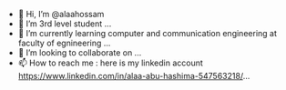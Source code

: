 - 👋 Hi, I’m @alaahossam
- 👀 I’m 3rd level student ...
- 🌱 I’m currently learning computer and communication engineering at faculty of egnineering  ...
- 💞️ I’m looking to collaborate on ...
- 📫 How to reach me : here is my linkedin account https://www.linkedin.com/in/alaa-abu-hashima-547563218/...
